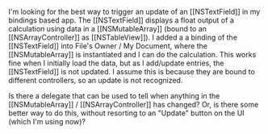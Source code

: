 

I'm looking for the best way to trigger an update of an [[NSTextField]] in my bindings based app.  The [[NSTextField]] displays a float output of a calculation using data in a [[NSMutableArray]] (bound to an [[NSArrayController]] as [[NSTableView]]).     I added a a binding of the [[NSTextField]] into File's Owner / My Document, where the [[NSMutableArray]] is instantiated and I can do the calculation.   This works fine when I initially load the data, but as I add/update entries, the [[NSTextField]] is not updated.    I assume this is because they are bound to different controllers, so an update is not recognized.  


Is there a delegate that can be used to tell when anything in the [[NSMutableArray]] / [[NSArrayController]] has changed?    Or, is there some better way to do this, without resorting to an "Update" button on the UI (which I'm using now)?